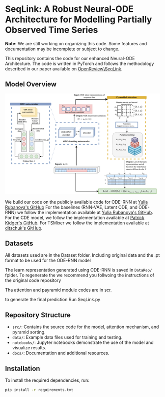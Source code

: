# SeqLink: A Robust Neural-ODE Architecture for Modelling Partially Observed Time Series

**Note:** We are still working on organizing this code. Some features and documentation may be incomplete or subject to change.


This repository contains the code for our enhanced Neural-ODE Architecture. The code is written in PyTorch and follows the methodology described in our paper available on [OpenReview\SeqLink](https://openreview.net/forum?id=WCUT6leXKf).


## Model Overview

![Model Architecture](Framework.png)

We build our code on the publicly available code for ODE-RNN at [Yulia Rubanova's GitHub](https://github.com/YuliaRubanova/latent_ode) For the baselines (RNN-VAE, Latent ODE, and ODE-RNN) we follow the implementation available at [Yulia Rubanova's GitHub](https://github.com/YuliaRubanova/latent_ode). For the CDE model, we follow the implementation available at [Patrick Kidger's GitHub](https://github.com/patrick-kidger/NeuralCDE). For TSMixer we follow the implementation available at [ditschuk's GitHub](https://github.com/ditschuk/pytorch-tsmixer).

## Datasets
All datasets used are in the Dataset folder. Including original data and the .pt format to be used for the ODE-RNN model

The learn representation generated using ODE-RNN is saved in `DataRep/` fplder. 
To regenerate the we recommend you follwoing the instructions of the original code repository

Tha attention and payramid module codes are in scr. 


to generate the final prediction 
Run SeqLink.py


## Repository Structure

- `src/`: Contains the source code for the model, attention mechanism, and pyramid sorting.
- `data/`: Example data files used for training and testing.
- `notebooks/`: Jupyter notebooks demonstrate the use of the model and visualize results.
- `docs/`: Documentation and additional resources.

## Installation

To install the required dependencies, run:

```bash
pip install -r requirements.txt


